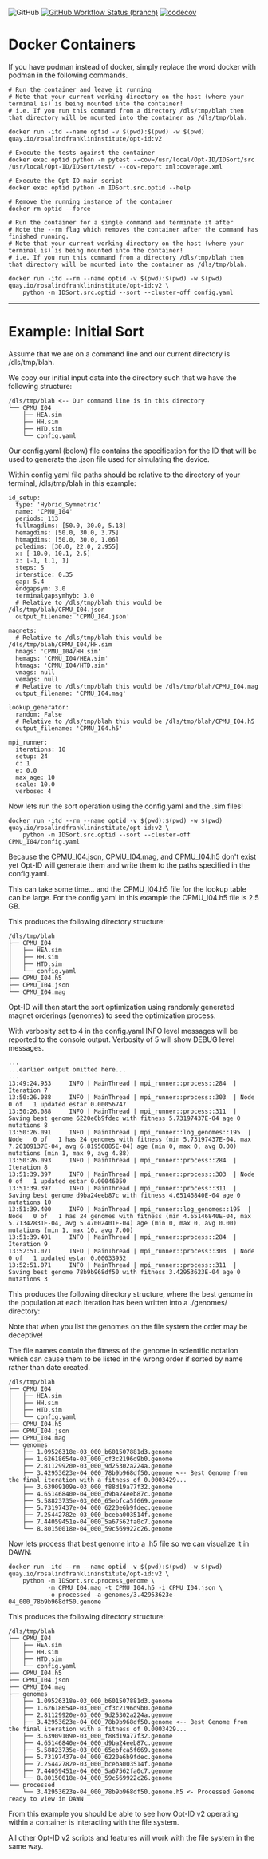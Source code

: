 ![GitHub](https://img.shields.io/github/license/rosalindfranklininstitute/Opt-ID?kill_cache=1) [![GitHub Workflow Status (branch)](https://github.com/rosalindfranklininstitute/Opt-ID/actions/workflows/ci.yml/badge.svg?branch=v2)](https://github.com/rosalindfranklininstitute/Opt-ID/actions/workflows/ci.yml) [![codecov](https://codecov.io/gh/rosalindfranklininstitute/Opt-ID/branch/v2/graph/badge.svg?token=pZp3wgitjN)](https://codecov.io/gh/rosalindfranklininstitute/Opt-ID)

# Docker Containers

If you have podman instead of docker, simply replace the word docker with podman in the following commands.

```
# Run the container and leave it running
# Note that your current working directory on the host (where your terminal is) is being mounted into the container!
# i.e. If you run this command from a directory /dls/tmp/blah then that directory will be mounted into the container as /dls/tmp/blah.

docker run -itd --name optid -v $(pwd):$(pwd) -w $(pwd) quay.io/rosalindfranklininstitute/opt-id:v2

# Execute the tests against the container
docker exec optid python -m pytest --cov=/usr/local/Opt-ID/IDSort/src /usr/local/Opt-ID/IDSort/test/ --cov-report xml:coverage.xml

# Execute the Opt-ID main script
docker exec optid python -m IDSort.src.optid --help

# Remove the running instance of the container
docker rm optid --force
```

```
# Run the container for a single command and terminate it after
# Note the --rm flag which removes the container after the command has finished running.
# Note that your current working directory on the host (where your terminal is) is being mounted into the container!
# i.e. If you run this command from a directory /dls/tmp/blah then that directory will be mounted into the container as /dls/tmp/blah.

docker run -itd --rm --name optid -v $(pwd):$(pwd) -w $(pwd) quay.io/rosalindfranklininstitute/opt-id:v2 \
    python -m IDSort.src.optid --sort --cluster-off config.yaml
```

---

# Example: Initial Sort

Assume that we are on a command line and our current directory is /dls/tmp/blah.

We copy our initial input data into the directory such that we have the following structure:

```
/dls/tmp/blah <-- Our command line is in this directory
└── CPMU_I04
    ├── HEA.sim
    ├── HH.sim
    ├── HTD.sim
    └── config.yaml
```

Our config.yaml (below) file contains the specification for the ID that will be used to generate the .json file used for simulating the device.

Within config.yaml file paths should be relative to the directory of your terminal, /dls/tmp/blah in this example:

```
id_setup:
  type: 'Hybrid_Symmetric'
  name: 'CPMU_I04'
  periods: 113
  fullmagdims: [50.0, 30.0, 5.18]
  hemagdims: [50.0, 30.0, 3.75]
  htmagdims: [50.0, 30.0, 1.06]
  poledims: [30.0, 22.0, 2.955]
  x: [-10.0, 10.1, 2.5]
  z: [-1, 1.1, 1]
  steps: 5
  interstice: 0.35
  gap: 5.4
  endgapsym: 3.0
  terminalgapsymhyb: 3.0
  # Relative to /dls/tmp/blah this would be /dls/tmp/blah/CPMU_I04.json
  output_filename: 'CPMU_I04.json'

magnets:
  # Relative to /dls/tmp/blah this would be /dls/tmp/blah/CPMU_I04/HH.sim
  hmags: 'CPMU_I04/HH.sim'
  hemags: 'CPMU_I04/HEA.sim'
  htmags: 'CPMU_I04/HTD.sim'
  vmags: null
  vemags: null
  # Relative to /dls/tmp/blah this would be /dls/tmp/blah/CPMU_I04.mag
  output_filename: 'CPMU_I04.mag'

lookup_generator:
  random: False
  # Relative to /dls/tmp/blah this would be /dls/tmp/blah/CPMU_I04.h5
  output_filename: 'CPMU_I04.h5'

mpi_runner:
  iterations: 10
  setup: 24
  c: 1
  e: 0.0
  max_age: 10
  scale: 10.0
  verbose: 4
```

Now lets run the sort operation using the config.yaml and the .sim files!

```
docker run -itd --rm --name optid -v $(pwd):$(pwd) -w $(pwd) quay.io/rosalindfranklininstitute/opt-id:v2 \
    python -m IDSort.src.optid --sort --cluster-off CPMU_I04/config.yaml
```

Because the CPMU_I04.json, CPMU_I04.mag, and CPMU_I04.h5 don't exist yet Opt-ID will generate them and write them to the paths specified in the config.yaml.

This can take some time... and the CPMU_I04.h5 file for the lookup table can be large. For the config.yaml in this example the CPMU_I04.h5 file is 2.5 GB.

This produces the following directory structure:

```
/dls/tmp/blah
├── CPMU_I04
│   ├── HEA.sim
│   ├── HH.sim
│   ├── HTD.sim
│   └── config.yaml
├── CPMU_I04.h5
├── CPMU_I04.json
└── CPMU_I04.mag
```

Opt-ID will then start the sort optimization using randomly generated magnet orderings (genomes) to seed the optimization process.

With verbosity set to 4 in the config.yaml INFO level messages will be reported to the console output. Verbosity of 5 will show DEBUG level messages.

```
...
...earlier output omitted here...
...
13:49:24.933     INFO | MainThread | mpi_runner::process::284  | Iteration 7
13:50:26.088     INFO | MainThread | mpi_runner::process::303  | Node   0 of   1 updated estar 0.00056747
13:50:26.088     INFO | MainThread | mpi_runner::process::311  | Saving best genome 6220e6b9fdec with fitness 5.73197437E-04 age 0 mutations 8
13:50:26.091     INFO | MainThread | mpi_runner::log_genomes::195  | Node   0 of   1 has 24 genomes with fitness (min 5.73197437E-04, max 7.20109137E-04, avg 6.81956885E-04) age (min 0, max 0, avg 0.00) mutations (min 1, max 9, avg 4.88)
13:50:26.093     INFO | MainThread | mpi_runner::process::284  | Iteration 8
13:51:39.397     INFO | MainThread | mpi_runner::process::303  | Node   0 of   1 updated estar 0.00046050
13:51:39.397     INFO | MainThread | mpi_runner::process::311  | Saving best genome d9ba24eeb87c with fitness 4.65146840E-04 age 0 mutations 10
13:51:39.400     INFO | MainThread | mpi_runner::log_genomes::195  | Node   0 of   1 has 24 genomes with fitness (min 4.65146840E-04, max 5.71342831E-04, avg 5.47002401E-04) age (min 0, max 0, avg 0.00) mutations (min 1, max 10, avg 7.00)
13:51:39.401     INFO | MainThread | mpi_runner::process::284  | Iteration 9
13:52:51.071     INFO | MainThread | mpi_runner::process::303  | Node   0 of   1 updated estar 0.00033952
13:52:51.071     INFO | MainThread | mpi_runner::process::311  | Saving best genome 78b9b968df50 with fitness 3.42953623E-04 age 0 mutations 3
```

This produces the following directory structure, where the best genome in the population at each iteration has been written into a ./genomes/ directory:

Note that when you list the genomes on the file system the order may be deceptive!

The file names contain the fitness of the genome in scientific notation which can cause them to be listed in the wrong order if sorted by name rather than date created.

```
/dls/tmp/blah
├── CPMU_I04
│   ├── HEA.sim
│   ├── HH.sim
│   ├── HTD.sim
│   └── config.yaml
├── CPMU_I04.h5
├── CPMU_I04.json
├── CPMU_I04.mag
└── genomes
    ├── 1.09526318e-03_000_b601507881d3.genome
    ├── 1.62618654e-03_000_cf3c2196d9b0.genome
    ├── 2.81129920e-03_000_9d25302a224a.genome
    ├── 3.42953623e-04_000_78b9b968df50.genome <-- Best Genome from the final iteration with a fitness of 0.0003429...
    ├── 3.63909109e-03_000_f88d19a77f32.genome
    ├── 4.65146840e-04_000_d9ba24eeb87c.genome
    ├── 5.58823735e-03_000_65ebfca5f669.genome
    ├── 5.73197437e-04_000_6220e6b9fdec.genome
    ├── 7.25442782e-03_000_bceba003514f.genome
    ├── 7.44059451e-04_000_5a67562fa0c7.genome
    └── 8.80150018e-04_000_59c569922c26.genome
```

Now lets process that best genome into a .h5 file so we can visualize it in DAWN:

```
docker run -itd --rm --name optid -v $(pwd):$(pwd) -w $(pwd) quay.io/rosalindfranklininstitute/opt-id:v2 \
    python -m IDSort.src.process_genome \
           -m CPMU_I04.mag -t CPMU_I04.h5 -i CPMU_I04.json \
           -o processed -a genomes/3.42953623e-04_000_78b9b968df50.genome
```

This produces the following directory structure:

```
/dls/tmp/blah
├── CPMU_I04
│   ├── HEA.sim
│   ├── HH.sim
│   ├── HTD.sim
│   └── config.yaml
├── CPMU_I04.h5
├── CPMU_I04.json
├── CPMU_I04.mag
├── genomes
│   ├── 1.09526318e-03_000_b601507881d3.genome
│   ├── 1.62618654e-03_000_cf3c2196d9b0.genome
│   ├── 2.81129920e-03_000_9d25302a224a.genome
│   ├── 3.42953623e-04_000_78b9b968df50.genome <-- Best Genome from the final iteration with a fitness of 0.0003429...
│   ├── 3.63909109e-03_000_f88d19a77f32.genome
│   ├── 4.65146840e-04_000_d9ba24eeb87c.genome
│   ├── 5.58823735e-03_000_65ebfca5f669.genome
│   ├── 5.73197437e-04_000_6220e6b9fdec.genome
│   ├── 7.25442782e-03_000_bceba003514f.genome
│   ├── 7.44059451e-04_000_5a67562fa0c7.genome
│   └── 8.80150018e-04_000_59c569922c26.genome
└── processed
    └── 3.42953623e-04_000_78b9b968df50.genome.h5 <- Processed Genome ready to view in DAWN
```

From this example you should be able to see how Opt-ID v2 operating within a container is interacting with the file system.

All other Opt-ID v2 scripts and features will work with the file system in the same way.